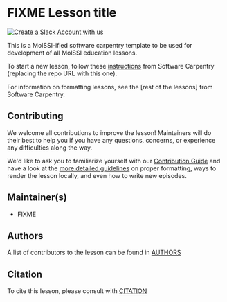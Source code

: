 # FIXME Lesson title

[![Create a Slack Account with us](https://img.shields.io/badge/Create_Slack_Account-The_Carpentries-071159.svg)](https://swc-slack-invite.herokuapp.com/)

This is a MolSSI-ified software carpentry template to be used for development of all MolSSI education lessons.

To start a new lesson, follow these [instructions] from Software Carpentry (replacing the repo URL with this one).

For information on formatting lessons, see the [rest of the lessons] from Software Carpentry. 

## Contributing

We welcome all contributions to improve the lesson! Maintainers will do their best to help you if you have any
questions, concerns, or experience any difficulties along the way.

We'd like to ask you to familiarize yourself with our [Contribution Guide](CONTRIBUTING.md) and have a look at
the [more detailed guidelines][lesson-example] on proper formatting, ways to render the lesson locally, and even
how to write new episodes.

## Maintainer(s)

* FIXME

## Authors

A list of contributors to the lesson can be found in [AUTHORS](AUTHORS)

## Citation

To cite this lesson, please consult with [CITATION](CITATION)

[lesson-example]: https://carpentries.github.io/lesson-example
[instructions]: https://carpentries.github.io/lesson-example/setup.html
[rest_of_the_lessons]: https://carpentries.github.io/lesson-example/index.html

